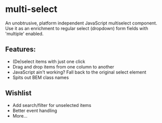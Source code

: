 # multi-select
An unobtrusive, platform independent JavaScript multiselect component. Use it as an enrichment to regular select (dropdown) form fields with 'multiple' enabled.

## Features:

- (De)select items with just one click
- Drag and drop items from one column to another
- JavaScript ain't working? Fall back to the original select element
- Spits out BEM class names

## Wishlist

- Add search/filter for unselected items
- Better event handling
- More...

